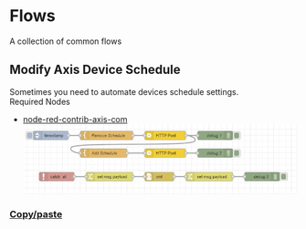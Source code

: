# Flows
A collection of common flows

## Modify Axis Device Schedule
Sometimes you need to automate devices schedule settings.  
Required Nodes  
- [node-red-contrib-axis-com](https://flows.nodered.org/node/node-red-contrib-axis-com)
![Flow](pictures/ModifyAxisDeviceSchedule.jpeg)
### [Copy/paste](flows/ModifyAxisDeviceSchedule.json)


